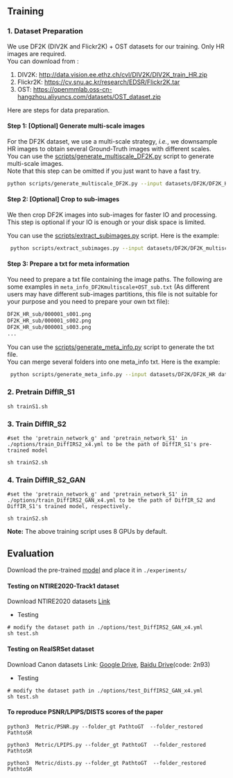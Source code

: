 ## Training

### 1. Dataset Preparation

We use DF2K (DIV2K and Flickr2K) + OST datasets for our training. Only HR images are required. <br>
You can download from :

1. DIV2K: http://data.vision.ee.ethz.ch/cvl/DIV2K/DIV2K_train_HR.zip
2. Flickr2K: https://cv.snu.ac.kr/research/EDSR/Flickr2K.tar
3. OST: https://openmmlab.oss-cn-hangzhou.aliyuncs.com/datasets/OST_dataset.zip

Here are steps for data preparation.

#### Step 1: [Optional] Generate multi-scale images

For the DF2K dataset, we use a multi-scale strategy, *i.e.*, we downsample HR images to obtain several Ground-Truth images with different scales. <br>
You can use the [scripts/generate_multiscale_DF2K.py](scripts/generate_multiscale_DF2K.py) script to generate multi-scale images. <br>
Note that this step can be omitted if you just want to have a fast try.

```bash
python scripts/generate_multiscale_DF2K.py --input datasets/DF2K/DF2K_HR --output datasets/DF2K/DF2K_multiscale
```

#### Step 2: [Optional] Crop to sub-images

We then crop DF2K images into sub-images for faster IO and processing.<br>
This step is optional if your IO is enough or your disk space is limited.

You can use the [scripts/extract_subimages.py](scripts/extract_subimages.py) script. Here is the example:

```bash
 python scripts/extract_subimages.py --input datasets/DF2K/DF2K_multiscale --output datasets/DF2K/DF2K_multiscale_sub --crop_size 400 --step 200
```

#### Step 3: Prepare a txt for meta information

You need to prepare a txt file containing the image paths. The following are some examples in `meta_info_DF2Kmultiscale+OST_sub.txt` (As different users may have different sub-images partitions, this file is not suitable for your purpose and you need to prepare your own txt file):

```txt
DF2K_HR_sub/000001_s001.png
DF2K_HR_sub/000001_s002.png
DF2K_HR_sub/000001_s003.png
...
```

You can use the [scripts/generate_meta_info.py](scripts/generate_meta_info.py) script to generate the txt file. <br>
You can merge several folders into one meta_info txt. Here is the example:

```bash
 python scripts/generate_meta_info.py --input datasets/DF2K/DF2K_HR datasets/DF2K/DF2K_multiscale --root datasets/DF2K datasets/DF2K --meta_info datasets/DF2K/meta_info/meta_info_DF2Kmultiscale.txt
```

### 2.  Pretrain DiffIR_S1
```
sh trainS1.sh
```

### 3.  Train DiffIR_S2

```
#set the 'pretrain_network_g' and 'pretrain_network_S1' in ./options/train_DiffIRS2_x4.yml to be the path of DiffIR_S1's pre-trained model

sh trainS2.sh
```

### 4.  Train DiffIR_S2_GAN

```
#set the 'pretrain_network_g' and 'pretrain_network_S1' in ./options/train_DiffIRS2_GAN_x4.yml to be the path of DiffIR_S2 and DiffIR_S1's trained model, respectively.

sh trainS2.sh
```

**Note:** The above training script uses 8 GPUs by default. 

## Evaluation

Download the pre-trained [model](https://drive.google.com/drive/folders/1G3Ep0xd-uBpIXGZFdWzH1uVCOpJaqkOF?usp=drive_link) and place it in `./experiments/`

#### Testing on NTIRE2020-Track1 dataset

Download  NTIRE2020 datasets [Link](https://competitions.codalab.org/competitions/22220)

- Testing
```
# modify the dataset path in ./options/test_DiffIRS2_GAN_x4.yml
sh test.sh 
```

#### Testing on RealSRSet dataset

Download Canon datasets Link: [Google Drive](https://drive.google.com/open?id=17ZMjo-zwFouxnm_aFM6CUHBwgRrLZqIM), [Baidu Drive](https://pan.baidu.com/s/1dn4q-7E2_iJkNXx4MPdVng)(code: 2n93)

- Testing
```
# modify the dataset path in ./options/test_DiffIRS2_GAN_x4.yml
sh test.sh 
```

#### To reproduce PSNR/LPIPS/DISTS scores of the paper

```
python3  Metric/PSNR.py --folder_gt PathtoGT  --folder_restored PathtoSR

python3  Metric/LPIPS.py --folder_gt PathtoGT  --folder_restored PathtoSR

python3  Metric/dists.py --folder_gt PathtoGT  --folder_restored PathtoSR
```


